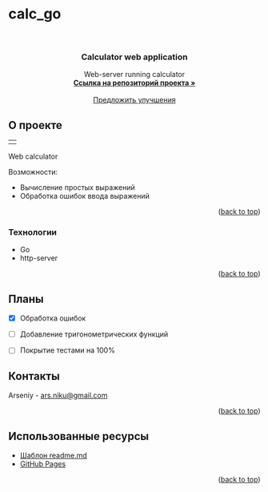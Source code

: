 # calc_go

<a name="readme-top"></a>

<!-- PROJECT LOGO -->
<br />
<div align="center">
  <a href="https://github.com/Gromov2009/calc_go">
    
  </a>

  <h3 align="center">Calculator web application</h3>

  <p align="center">
    Web-server running calculator
    <br />
    <a href="https://github.com/Gromov2009/calc_go"><strong>Ссылка на репозиторий проекта »</strong></a>
    <br />
    <br />
    <a href="https://github.com/Gromov2009/calc_go">Предложить улучшения</a>
  </p>
</div>

<!-- ABOUT THE PROJECT -->
## О проекте

<table>
  <td>
      
  </td>
</table>

Web calculator

Возможности:
* Вычисление простых выражений
* Обработка ошибок ввода выражений

<p align="right">(<a href="#readme-top">back to top</a>)</p>

### Технологии

* Go
* http-server

<p align="right">(<a href="#readme-top">back to top</a>)</p>


<!-- ROADMAP -->
## Планы

- [x] Обработка ошибок
- [ ] Добавление тригонометрических функций
- [ ] Покрытие тестами на 100%


<!-- CONTACT -->
## Контакты

Arseniy - ars.niku@gmail.com

<p align="right">(<a href="#readme-top">back to top</a>)</p>

<!-- ACKNOWLEDGMENTS -->
## Использованные ресурсы

* [Шаблон readme.md](https://raw.githubusercontent.com/othneildrew/Best-README-Template)
* [GitHub Pages](https://pages.github.com)

<p align="right">(<a href="#readme-top">back to top</a>)</p>
